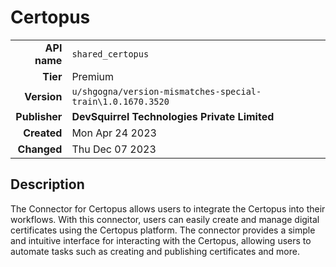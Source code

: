 # Certopus
| | |
|-:|-|
|**API name**|`shared_certopus`|
|**Tier**|Premium|
|**Version**|`u/shgogna/version-mismatches-special-train\1.0.1670.3520`|
|**Publisher**|**DevSquirrel Technologies Private Limited**|
|**Created**|Mon Apr 24 2023|
|**Changed**|Thu Dec 07 2023|

## Description
The Connector for Certopus allows users to integrate the Certopus into their workflows. With this connector, users can easily create and manage digital certificates using the Certopus platform. The connector provides a simple and intuitive interface for interacting with the Certopus, allowing users to automate tasks such as creating and publishing certificates and more.
